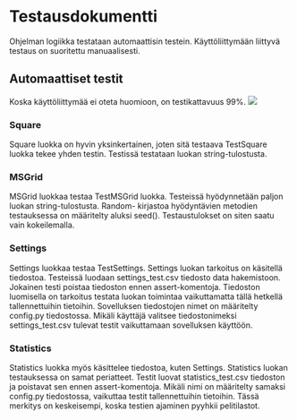 # Testausdokumentti
Ohjelman logiikka testataan automaattisin testein. Käyttöliittymään liittyvä testaus on suoritettu manuaalisesti.

## Automaattiset testit

Koska käyttöliittymää ei oteta huomioon, on testikattavuus 99%. 
<img src="https://github.com/ElomaaTapio/ot-harjoitustyo/blob/main/dokumentaatio/kuvat/test_coverage.png">

### Square
Square luokka on hyvin yksinkertainen, joten sitä testaava TestSquare luokka tekee yhden testin. Testissä testataan luokan string-tulostusta. 

### MSGrid
MSGrid luokkaa testaa TestMSGrid luokka. Testeissä hyödynnetään paljon luokan string-tulostusta. Random- kirjastoa hyödyntävien metodien testauksessa on määritelty aluksi seed(). Testaustulokset on siten saatu vain kokeilemalla. 

### Settings
Settings luokkaa testaa TestSettings. Settings luokan tarkoitus on käsitellä tiedostoa. Testeissä luodaan settings_test.csv tiedosto data hakemistoon. Jokainen testi poistaa tiedoston ennen assert-komentoja. Tiedoston luomisella on tarkoitus testata luokan toimintaa vaikuttamatta tällä hetkellä tallennettuihin tietoihin. Sovelluksen tiedostojen nimet on määritelty config.py tiedostossa. Mikäli käyttäjä valitsee tiedostonimeksi settings_test.csv tulevat testit vaikuttamaan sovelluksen käyttöön.

### Statistics
Statistics luokka myös käsittelee tiedostoa, kuten Settings. Statistics luokan testauksessa on samat periatteet. Testit luovat statistics_test.csv tiedoston ja poistavat sen ennen assert-komentoja. Mikäli nimi on määritelty samaksi config.py tiedostossa, vaikuttaa testit tallennettuihin tietoihin. Tässä merkitys on keskeisempi, koska testien ajaminen pyyhkii pelitilastot.
